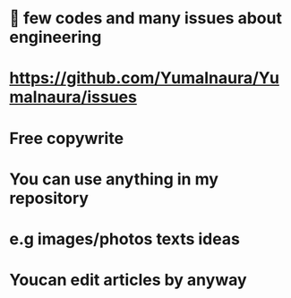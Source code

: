 
# 🤖 few codes and many issues about engineering

# https://github.com/YumaInaura/YumaInaura/issues

# Free copywrite

# You can use anything in my repository 

# e.g images/photos texts ideas

# Youcan edit articles by anyway
